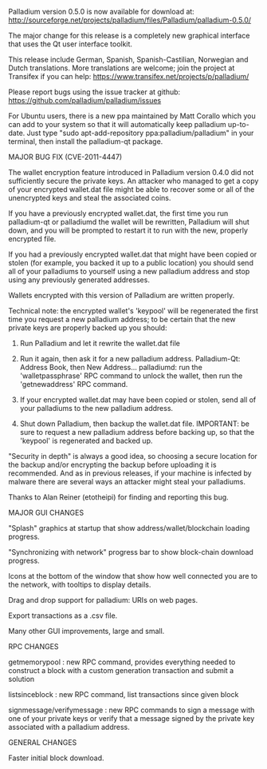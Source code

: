 Palladium version 0.5.0 is now available for download at:
http://sourceforge.net/projects/palladium/files/Palladium/palladium-0.5.0/

The major change for this release is a completely new graphical interface that uses the Qt user interface toolkit.

This release include German, Spanish, Spanish-Castilian, Norwegian and Dutch translations. More translations are welcome; join the project at Transifex if you can help:
https://www.transifex.net/projects/p/palladium/

Please report bugs using the issue tracker at github:
https://github.com/palladium/palladium/issues

For Ubuntu users, there is a new ppa maintained by Matt Corallo which you can add to your system so that it will automatically keep palladium up-to-date.  Just type "sudo apt-add-repository ppa:palladium/palladium" in your terminal, then install the palladium-qt package.

MAJOR BUG FIX  (CVE-2011-4447)

The wallet encryption feature introduced in Palladium version 0.4.0 did not sufficiently secure the private keys. An attacker who
managed to get a copy of your encrypted wallet.dat file might be able to recover some or all of the unencrypted keys and steal the
associated coins.

If you have a previously encrypted wallet.dat, the first time you run palladium-qt or palladiumd the wallet will be rewritten, Palladium will
shut down, and you will be prompted to restart it to run with the new, properly encrypted file.

If you had a previously encrypted wallet.dat that might have been copied or stolen (for example, you backed it up to a public
location) you should send all of your palladiums to yourself using a new palladium address and stop using any previously generated addresses.

Wallets encrypted with this version of Palladium are written properly.

Technical note: the encrypted wallet's 'keypool' will be regenerated the first time you request a new palladium address; to be certain that the
new private keys are properly backed up you should:

1. Run Palladium and let it rewrite the wallet.dat file

2. Run it again, then ask it for a new palladium address.
Palladium-Qt: Address Book, then New Address...
palladiumd: run the 'walletpassphrase' RPC command to unlock the wallet,  then run the 'getnewaddress' RPC command.

3. If your encrypted wallet.dat may have been copied or stolen, send  all of your palladiums to the new palladium address.

4. Shut down Palladium, then backup the wallet.dat file.
IMPORTANT: be sure to request a new palladium address before backing up, so that the 'keypool' is regenerated and backed up.

"Security in depth" is always a good idea, so choosing a secure location for the backup and/or encrypting the backup before uploading it is recommended. And as in previous releases, if your machine is infected by malware there are several ways an attacker might steal your palladiums.

Thanks to Alan Reiner (etotheipi) for finding and reporting this bug.

MAJOR GUI CHANGES

"Splash" graphics at startup that show address/wallet/blockchain loading progress.

"Synchronizing with network" progress bar to show block-chain download progress.

Icons at the bottom of the window that show how well connected you are to the network, with tooltips to display details.

Drag and drop support for palladium: URIs on web pages.

Export transactions as a .csv file.

Many other GUI improvements, large and small.

RPC CHANGES

getmemorypool : new RPC command, provides everything needed to construct a block with a custom generation transaction and submit a solution

listsinceblock : new RPC command, list transactions since given block

signmessage/verifymessage : new RPC commands to sign a message with one of your private keys or verify that a message signed by the private key associated with a palladium address.

GENERAL CHANGES

Faster initial block download.
